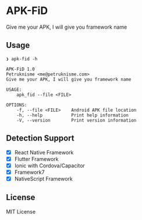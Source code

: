 # APK-FiD
Give me your APK, I will give you framework name

## Usage

```
❯ apk-fid -h

APK-FiD 1.0
Petruknisme <me@petruknisme.com>
Give me your APK, I will give you framework name

USAGE:
    apk_fid --file <FILE>

OPTIONS:
    -f, --file <FILE>    Android APK file location
    -h, --help           Print help information
    -V, --version        Print version information
```

## Detection Support

- [x] React Native Framework
- [x] Flutter Framework
- [x] Ionic with Cordova/Capacitor
- [x] Framework7
- [x] NativeScript Framework

## License 

MIT License
